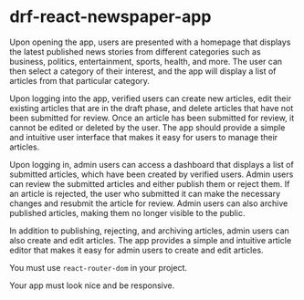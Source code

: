 # drf-react-newspaper-app

Upon opening the app, users are presented with a homepage that displays the latest published news stories from different categories such as business, politics, entertainment, sports, health, and more. The user can then select a category of their interest, and the app will display a list of articles from that particular category.

Upon logging into the app, verified users can create new articles, edit their existing articles that are in the draft phase, and delete articles that have not been submitted for review. Once an article has been submitted for review, it cannot be edited or deleted by the user. The app should provide a simple and intuitive user interface that makes it easy for users to manage their articles.

Upon logging in, admin users can access a dashboard that displays a list of submitted articles, which have been created by verified users. Admin users can review the submitted articles and either publish them or reject them. If an article is rejected, the user who submitted it can make the necessary changes and resubmit the article for review. Admin users can also archive published articles, making them no longer visible to the public.

In addition to publishing, rejecting, and archiving articles, admin users can also create and edit articles. The app provides a simple and intuitive article editor that makes it easy for admin users to create and edit articles.

You must use `react-router-dom` in your project.

Your app must look nice and be responsive.
